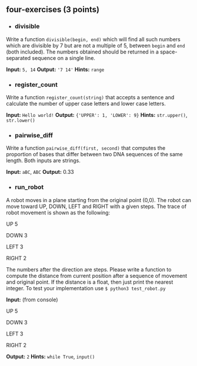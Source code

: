 ## four-exercises (3 points)

- ### divisible

Write a function `divisible(begin, end)` which will find all such numbers which are divisible by 7 but are not a multiple of 5,
between `begin` and `end` (both included). The numbers obtained should be returned in a space-separated sequence on a single line.

**Input:** `5, 14`
**Output:** `'7 14'`
**Hints:** `range`

- ### register_count
Write a function `register_count(string)` that accepts a sentence and calculate the number of upper case letters and lower case letters.

**Input:** `Hello world!`
**Output:** `{'UPPER': 1, 'LOWER': 9}`
**Hints:** `str.upper()`, `str.lower()`

- ### pairwise_diff
Write a function  `pairwise_diff(first, second)` that computes the proportion of bases that differ between two DNA sequences of the same length. Both inputs are strings.

**Input:** `aBC`, `ABC`
**Output:** 0.33

- ### run_robot
A robot moves in a plane starting from the original point (0,0). The robot can move toward UP, DOWN, LEFT and RIGHT with a given steps. The trace of robot movement is shown as the following:

UP 5

DOWN 3

LEFT 3

RIGHT 2

The numbers after the direction are steps. Please write a function to compute the distance from current position after a sequence of movement and original point. If the distance is a float, then just print the nearest integer.
To test your implementation use `$ python3 test_robot.py`

**Input:** (from console)

UP 5

DOWN 3

LEFT 3

RIGHT 2

**Output:** `2`
**Hints:** `while True`, `input()`
